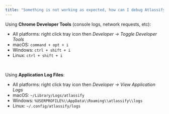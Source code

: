 ```yaml
---
title: "Something is not working as expected, how can I debug Atlassify?"
---
```

Using **Chrome Developer Tools** (console logs, network requests, etc):
- All platforms: right click tray icon then _Developer → Toggle Developer Tools_
- macOS: `command + opt + i`
- Windows: `ctrl + shift + i`
- Linux: `ctrl + shift + i`

<br />

Using **Application Log Files**:
- All platforms: right click tray icon then _Developer → View Application Logs_
- macOS: `~/Library/Logs/atlassify`
- Windows: `%USERPROFILE%\\AppData\\Roaming\\atlassify\\logs`
- Linux: `~/.config/atlassify/logs`
